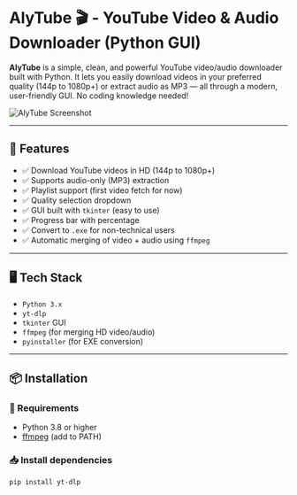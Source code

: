 # AlyTube 🎬 - YouTube Video & Audio Downloader (Python GUI)

**AlyTube** is a simple, clean, and powerful YouTube video/audio downloader built with Python. It lets you easily download videos in your preferred quality (144p to 1080p+) or extract audio as MP3 — all through a modern, user-friendly GUI. No coding knowledge needed!

![AlyTube Screenshot](screenshot.png) <!-- Optional if you add a screenshot -->

---

## 🚀 Features

- ✅ Download YouTube videos in HD (144p to 1080p+)
- ✅ Supports audio-only (MP3) extraction
- ✅ Playlist support (first video fetch for now)
- ✅ Quality selection dropdown
- ✅ GUI built with `tkinter` (easy to use)
- ✅ Progress bar with percentage
- ✅ Convert to `.exe` for non-technical users
- ✅ Automatic merging of video + audio using `ffmpeg`

---

## 🖥 Tech Stack

- `Python 3.x`
- `yt-dlp`
- `tkinter` GUI
- `ffmpeg` (for merging HD video/audio)
- `pyinstaller` (for EXE conversion)

---

## 📦 Installation

### 🔧 Requirements

- Python 3.8 or higher
- [ffmpeg](https://ffmpeg.org/download.html) (add to PATH)

### 📥 Install dependencies

```bash
pip install yt-dlp
